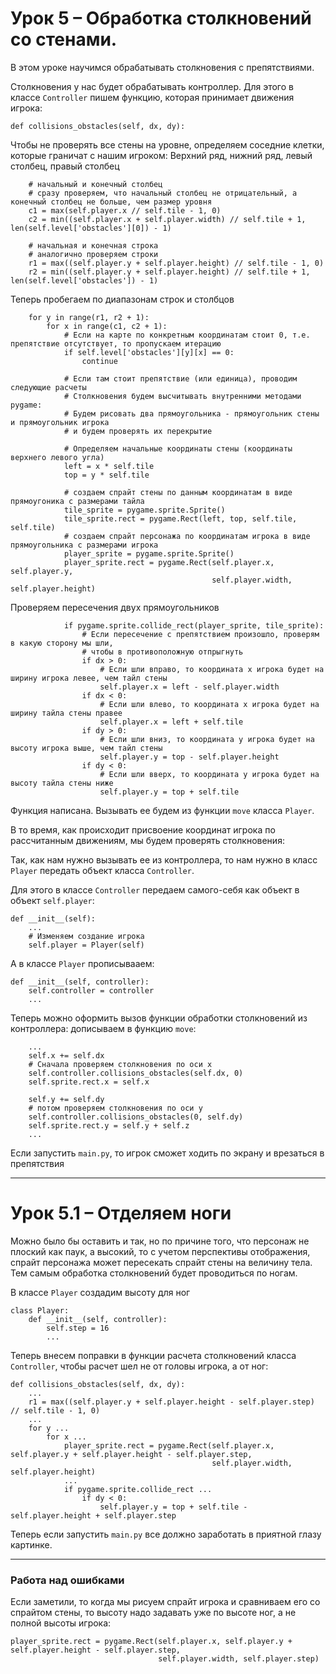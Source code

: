 # Урок 5 – Обработка столкновений со стенами.
В этом уроке научимся обрабатывать столкновения с препятствиями.



Столкновения у нас будет обрабатывать контроллер. Для этого в классе `Controller` пишем функцию, которая принимает движения игрока:

    def collisions_obstacles(self, dx, dy):

Чтобы не проверять все стены на уровне, определяем соседние клетки, которые граничат с нашим игроком:
Верхний ряд, нижний ряд, левый столбец, правый столбец

        # начальный и конечный столбец
        # сразу проверяем, что начальный столбец не отрицательный, а конечный столбец не больше, чем размер уровня
        c1 = max(self.player.x // self.tile - 1, 0)
        c2 = min((self.player.x + self.player.width) // self.tile + 1, len(self.level['obstacles'][0]) - 1)
        
        # начальная и конечная строка
        # аналогично проверяем строки
        r1 = max((self.player.y + self.player.height) // self.tile - 1, 0)
        r2 = min((self.player.y + self.player.height) // self.tile + 1, len(self.level['obstacles']) - 1)

Теперь пробегаем по диапазонам строк и столбцов

        for y in range(r1, r2 + 1):
            for x in range(c1, c2 + 1):
                # Если на карте по конкретным координатам стоит 0, т.е. препятствие отсутствует, то пропускаем итерацию
                if self.level['obstacles'][y][x] == 0:
                    continue
                
                # Если там стоит препятствие (или единица), проводим следующие расчеты
                # Столкновения будем высчитывать внутренними методами pygame:
                # Будем рисовать два прямоугольника - прямоугольник стены и прямоугольник игрока
                # и будем проверять их перекрытие
                
                # Определяем начальные координаты стены (координаты верхнего левого угла)
                left = x * self.tile
                top = y * self.tile

                # создаем спрайт стены по данным координатам в виде прямоугоника с размерами тайла
                tile_sprite = pygame.sprite.Sprite()
                tile_sprite.rect = pygame.Rect(left, top, self.tile, self.tile)
                # создаем спрайт персонажа по координатам игрока в виде прямоугольника с размерами игрока
                player_sprite = pygame.sprite.Sprite()
                player_sprite.rect = pygame.Rect(self.player.x, self.player.y,
                                                 self.player.width, self.player.height)
                
Проверяем пересечения двух прямоугольников

                if pygame.sprite.collide_rect(player_sprite, tile_sprite):
                    # Если пересечение с препятствием произошло, проверям в какую сторону мы шли,
                    # чтобы в противоположную отпрыгнуть
                    if dx > 0:
                        # Если шли вправо, то координата x игрока будет на ширину игрока левее, чем тайл стены
                        self.player.x = left - self.player.width
                    if dx < 0:
                        # Если шли влево, то координата x игрока будет на ширину тайла стены правее
                        self.player.x = left + self.tile
                    if dy > 0:
                        # Если шли вниз, то координата y игрока будет на высоту игрока выше, чем тайл стены
                        self.player.y = top - self.player.height
                    if dy < 0:
                        # Если шли вверх, то координата y игрока будет на высоту тайла стены ниже
                        self.player.y = top + self.tile

Функция написана. Вызывать ее будем из функции `move` класса `Player`.

В то время, как происходит присвоение координат игрока по рассчитанным движениям, мы будем проверять столкновения:

Так, как нам нужно вызывать ее из контроллера, то нам нужно в класс `Player` передать объект класса `Controller`.

Для этого в классе `Controller` передаем самого-себя как объект в объект `self.player`:
    
    def __init__(self):
        ...
        # Изменяем создание игрока
        self.player = Player(self)

А в классе `Player` прописывааем:

    def __init__(self, controller):
        self.controller = controller
        ...

Теперь можно оформить вызов функции обработки столкновений из контроллера:
дописываем в функцию `move`:
        
        ...
        self.x += self.dx
        # Сначала проверяем столкновения по оси x
        self.controller.collisions_obstacles(self.dx, 0)
        self.sprite.rect.x = self.x

        self.y += self.dy
        # потом проверяем столкновения по оси y
        self.controller.collisions_obstacles(0, self.dy)
        self.sprite.rect.y = self.y + self.z
        ...

Если запустить `main.py`, то игрок сможет ходить по экрану и врезаться в препятствия

---

# Урок 5.1 – Отделяем ноги
Можно было бы оставить и так, но по причине того, что персонаж не плоский как паук, а высокий, то с учетом перспективы отображения, спрайт персонажа может пересекать спрайт стены на величину тела. Тем самым обработка столкновений будет проводиться по ногам.

В классе `Player` создадим высоту для ног

    class Player:
        def __init__(self, controller):
            self.step = 16
            ...

Теперь внесем поправки в функции расчета столкновений класса `Controller`, чтобы расчет шел не от головы игрока, а от ног:

    def collisions_obstacles(self, dx, dy):
        ...
        r1 = max((self.player.y + self.player.height - self.player.step) // self.tile - 1, 0)
        ...
        for y ...
            for x ...
                player_sprite.rect = pygame.Rect(self.player.x, self.player.y + self.player.height - self.player.step,
                                                 self.player.width, self.player.height)
                ...
                if pygame.sprite.collide_rect ...
                    if dy < 0:
                        self.player.y = top + self.tile - self.player.height + self.player.step

Теперь если запустить `main.py` все должно заработать в приятной глазу картинке.

---

### Работа над ошибками

Если заметили, то когда мы рисуем спрайт игрока и сравниваем его со спрайтом стены, то высоту надо задавать уже по высоте ног, а не полной высоты игрока:

    player_sprite.rect = pygame.Rect(self.player.x, self.player.y + self.player.height - self.player.step,
                                     self.player.width, self.player.step)
                